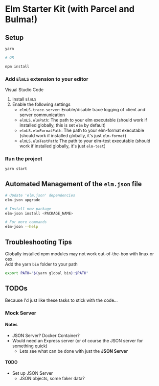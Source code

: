 # Elm Starter Kit (with Parcel and Bulma!)

## Setup

```bash
yarn

# OR

npm install
```

### Add `ElmLS` extension to your editor

Visual Studio Code

1. Install `ElmLS`
2. Enable the following settings
   - `elmLS.trace.server`: Enable/disable trace logging of client and server communication
   - `elmLS.elmPath`: The path to your elm executable (should work if installed globally, this is set `elm` by default)
   - `elmLS.elmFormatPath`: The path to your elm-format executable (should work if installed globally, it's just `elm-format`)
   - `elmLS.elmTestPath`: The path to your elm-test executable (should work if installed globally, it's just `elm-test`)

### Run the project

```bash
yarn start
```

## Automated Management of the `elm.json` file

```bash
# Update 'elm.json' dependencies
elm-json upgrade

# Install new package
elm-json install <PACKAGE_NAME>

# For more commands
elm-json --help
```

## Troubleshooting Tips

Globally installed npm modules may not work out-of-the-box with linux or osx.  
Add the yarn `bin` folder to your path  

```bash
export PATH="$(yarn global bin):$PATH"
```

## TODOs

Because I'd just like these tasks to stick with the code...

### Mock Server

#### Notes

- JSON Server? Docker Container?
- Would need an Express server (or of course the JSON server for something quick)
  - Lets see what can be done with just the **JSON Server**

#### TODO

- Set up JSON Server
  - JSON objects, some faker data?
